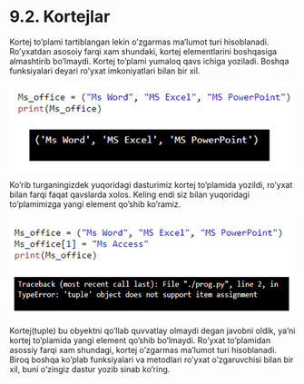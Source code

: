 # 9.2. Kortejlar

Kortej to’plami tartiblangan lekin o’zgarmas ma’lumot turi hisoblanadi. Ro’yxatdan asosoiy farqi xam shundaki, kortej elementlarini boshqasiga almashtirib bo’lmaydi. Kortej to’plami yumaloq qavs ichiga yoziladi. Boshqa funksiyalari deyari ro’yxat imkoniyatlari bilan bir xil.

![](<../../.gitbook/assets/image (11) (1).png>)

Ko’rib turganingizdek yuqoridagi dasturimiz kortej to’plamida yozildi, ro’yxat bilan farqi faqat qavslarda xolos. Keling endi siz bilan yuqoridagi to’plamimizga yangi element qo’shib ko’ramiz.

![](<../../.gitbook/assets/image (9) (1).png>)

Kortej(tuple) bu obyektni qo’llab quvvatlay olmaydi degan javobni oldik, ya’ni kortej to’plamida yangi element qo’shib bo’lmaydi. Ro’yxat to’plamidan asossiy farqi xam shundagi, kortej o’zgarmas ma’lumot turi hisoblanadi. Biroq boshqa ko’plab funksiyalari va metodlari ro’yxat o’zgaruvchisi bilan bir xil, buni o’zingiz dastur yozib sinab ko’ring.
